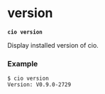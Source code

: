 # version

**`cio version`**

Display installed version of cio.

### **Example**

```
$ cio version
Version: V0.9.0-2729
```
